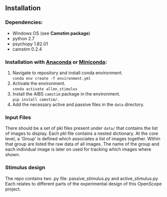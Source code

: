 ## Installation

### Dependencies:

- Windows OS (see **Camstim package**)
- python 2.7
- psychopy 1.82.01
- camstim 0.2.4

### Installation with [Anaconda](https://docs.anaconda.com/anaconda/install/) or [Miniconda](https://docs.conda.io/en/latest/miniconda.html):

1. Navigate to repository and install conda environment.  
    `conda env create -f environment.yml`
2. Activate the environment.  
    `conda activate allen_stimulus`
3. Install the AIBS `camstim` package in the environment.  
    `pip install camstim/.`
4. Add the necessary active and passive files in the `data` directory.
   
### Input Files

There should be a set of pkl files present under `data/` that contains the list of images to display. Each pkl file contains a nested dictionary. At the core level, a 'Group' is defined which associates a list of images together. Within that group are listed the raw data of all images. The name of the group and each individual image is later on used for tracking which images where shown. 

### Stimulus design
The repo contains two .py file: passive_stimulus.py and  active_stimulus.py
Each relates to different parts of the experimental design of this OpenScope project. 
